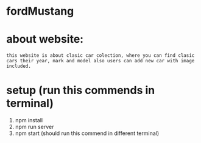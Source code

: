 # fordMustang

# about website:
    this website is about clasic car colection, where you can find clasic cars their year, mark and model also users can add new car with image included.

# setup (run this commends in terminal)
1. npm install
2. npm run server
3. npm start (should run this commend in different terminal)